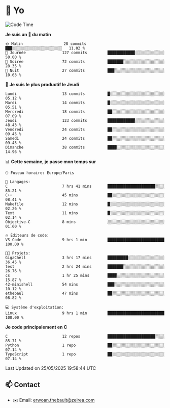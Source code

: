 # 👋 Yo

<!--START_SECTION:waka-->
![Code Time](http://img.shields.io/badge/Code%20Time-57%20hrs%2059%20mins-blue)

**Je suis un 🐤 du matin** 

```text
🌞 Matin                  28 commits          ███░░░░░░░░░░░░░░░░░░░░░░   11.02 % 
🌆 Journée                127 commits         ████████████░░░░░░░░░░░░░   50.00 % 
🌃 Soirée                 72 commits          ███████░░░░░░░░░░░░░░░░░░   28.35 % 
🌙 Nuit                   27 commits          ███░░░░░░░░░░░░░░░░░░░░░░   10.63 % 
```
📅 **Je suis le plus productif le Jeudi** 

```text
Lundi                    13 commits          █░░░░░░░░░░░░░░░░░░░░░░░░   05.12 % 
Mardi                    14 commits          █░░░░░░░░░░░░░░░░░░░░░░░░   05.51 % 
Mercredi                 18 commits          ██░░░░░░░░░░░░░░░░░░░░░░░   07.09 % 
Jeudi                    123 commits         ████████████░░░░░░░░░░░░░   48.43 % 
Vendredi                 24 commits          ██░░░░░░░░░░░░░░░░░░░░░░░   09.45 % 
Samedi                   24 commits          ██░░░░░░░░░░░░░░░░░░░░░░░   09.45 % 
Dimanche                 38 commits          ████░░░░░░░░░░░░░░░░░░░░░   14.96 % 
```


📊 **Cette semaine, je passe mon temps sur** 

```text
🕑︎ Fuseau horaire: Europe/Paris

💬 Langages: 
C                        7 hrs 41 mins       █████████████████████░░░░   85.21 % 
C++                      45 mins             ██░░░░░░░░░░░░░░░░░░░░░░░   08.41 % 
Makefile                 12 mins             █░░░░░░░░░░░░░░░░░░░░░░░░   02.26 % 
Text                     11 mins             █░░░░░░░░░░░░░░░░░░░░░░░░   02.14 % 
Objective-C              8 mins              ░░░░░░░░░░░░░░░░░░░░░░░░░   01.60 % 

🔥 Éditeurs de code: 
VS Code                  9 hrs 1 min         █████████████████████████   100.00 % 

🐱‍💻 Projets: 
GigaChell                3 hrs 17 mins       █████████░░░░░░░░░░░░░░░░   36.45 % 
test                     2 hrs 24 mins       ███████░░░░░░░░░░░░░░░░░░   26.76 % 
cs                       1 hr 25 mins        ████░░░░░░░░░░░░░░░░░░░░░   15.87 % 
42-minishell             54 mins             ███░░░░░░░░░░░░░░░░░░░░░░   10.12 % 
ethebaul                 47 mins             ██░░░░░░░░░░░░░░░░░░░░░░░   08.82 % 

💻 Système d'exploitation: 
Linux                    9 hrs 1 min         █████████████████████████   100.00 % 
```

**Je code principalement en C** 

```text
C                        12 repos            █████████████████████░░░░   85.71 % 
Python                   1 repo              ██░░░░░░░░░░░░░░░░░░░░░░░   07.14 % 
TypeScript               1 repo              ██░░░░░░░░░░░░░░░░░░░░░░░   07.14 % 
```




 Last Updated on 25/05/2025 19:58:44 UTC
<!--END_SECTION:waka-->

## 📫 Contact

- ✉️ Email: erwoan.thebault@zeirea.com
